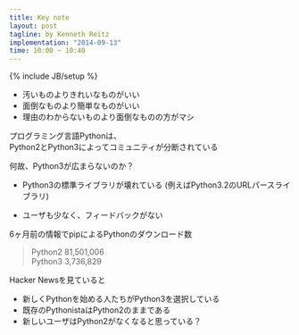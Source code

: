 ```yaml
---
title: Key note
layout: post
tagline: by Kenneth Reitz
implementation: "2014-09-13"
time: 10:00 ~ 10:40
---
```


{% include JB/setup %}

* 汚いものよりきれいなものがいい
* 面倒なものより簡単なものがいい
* 理由のわからないものより面倒なものの方がマシ

プログラミング言語Pythonは、  
Python2とPython3によってコミュニティが分断されている  

何故、Python3が広まらないのか？

* Python3の標準ライブラリが壊れている
(例えばPython3.2のURLパースライブラリ)  

* ユーザも少なく、フィードバックがない

6ヶ月前の情報でpipによるPythonのダウンロード数  
> Python2 81,501,006  
> Python3 3,736,829  

Hacker Newsを見ていると

* 新しくPythonを始める人たちがPython3を選択している
* 既存のPythonistaはPython2のままである
* 新しいユーザはPython2がなくなると思っている？
